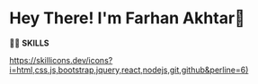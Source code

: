   # Hey There! I'm Farhan Akhtar👋  

  🧑‍💻 **SKILLS**
  
  [https://skillicons.dev/icons?i=html,css,js,bootstrap,jquery,react,nodejs,git,github&perline=6)](https://skillicons.dev)
  
  

